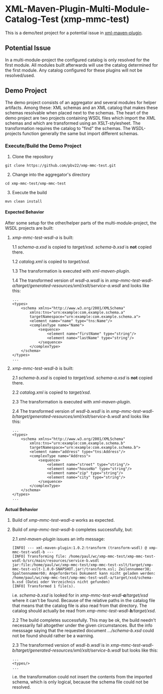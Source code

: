 # XML-Maven-Plugin-Multi-Module-Catalog-Test (xmp-mmc-test)

This is a demo/test project for a potential issue in
[xml-maven-plugin](https://github.com/mojohaus/xml-maven-plugin).

## Potential Issue

In a multi-module-project the configured catalog is only resolved for the first
module. All modules built afterwards will use the catalog determined for the
first module. Any catalog configured for these plugins will not be
resolved/used.

## Demo Project

The demo project consists of an aggregator and several modules for helper
artifacts. Among these: XML schemas and an XML catalog that makes these schemas
resolvable when placed next to the schemas. The heart of the demo project are
two projects containing WSDL files which import the XML schemas and which are
transformed using an XSLT-stylesheet. The transformation requires the catalog to
"find" the schemas. The WSDL-projects function generally the same but import
different schemas.

### Execute/Build the Demo Project

1. Clone the repository
```
git clone https://github.com/pbv22/xmp-mmc-test.git
```

2. Change into the aggregator's directory
```
cd xmp-mmc-test/xmp-mmc-test
```

3. Execute the build
```
mvn clean install
```

#### Expected Behavior

After some setup for the other/helper parts of the multi-module-project, the
WSDL projects are built:

1. _xmp-mmc-test-wsdl-a_ is built:
	
	1.1 _schema-a.xsd_ is copied to _target/xsd_. _schema-b.xsd_ is **not**
	copied there.
	
	1.2 _catalog.xml_ is copied to _target/xsd_.
	
	1.3 The transformation is executed with _xml-maven-plugin_.
	
	1.4 The transformed version of _wsdl-a.wsdl_ is in
	_xmp-mmc-test-wsdl-a/target/generated-resources/xml/xslt/service-a.wsdl_
	and looks like this:
	
	```
	...
	<types>
		<schema xmlns="http://www.w3.org/2001/XMLSchema"
			xmlns:tns="urn:example:com.example.schema.a"
			targetNamespace="urn:example:com.example.schema.a">
			<element name="name" type="tns:Name"/>
			<complexType name="Name">
				<sequence>
					<element name="firstName" type="string"/>
					<element name="lastName" type="string"/>
				</sequence>
			</complexType>
		</schema>
	</types>
	...
	```
	
2. _xmp-mmc-test-wsdl-b_ is built:
	
	2.1 _schema-b.xsd_ is copied to _target/xsd_. _schema-a.xsd_ is **not**
	copied there.
	
	2.2 _catalog.xml_ is copied to _target/xsd_.
	
	2.3 The transformation is executed with _xml-maven-plugin_.
	
	2.4 The transformed version of _wsdl-b.wsdl_ is in
	_xmp-mmc-test-wsdl-b/target/generated-resources/xml/xslt/service-b.wsdl_
	and looks like this:
	
	```
	...
	<types>
		<schema xmlns="http://www.w3.org/2001/XMLSchema"
			xmlns:tns="urn:example:com.example.schema.b"
			targetNamespace="urn:example:com.example.schema.b">
			<element name="address" type="tns:Address"/>
			<complexType name="Address">
				<sequence>
					<element name="street" type="string"/>
					<element name="houseNo" type="string"/>
					<element name="zip" type="string"/>
					<element name="city" type="string"/>
				</sequence>
			</complexType>
		</schema>
	</types>
	...
	```

#### Actual Behavior

1. Build of _xmp-mmc-test-wsdl-a_ works as expected.

2. Build of _xmp-mmc-test-wsdl-b_ completes successfully, but:
	
	2.1 _xml-maven-plugin_ issues an info message:
	
	```
	[INFO] --- xml-maven-plugin:1.0.2:transform (transform-wsdl) @ xmp-mmc-test-wsdl-b ---
	[INFO] Transforming file: /home/paul/wc/xmp-mmc-test/xmp-mmc-test-wsdl-b/src/main/resources/service-b.wsdl
	jar:file:/home/paul/wc/xmp-mmc-test/xmp-mmc-test-xslt/target/xmp-mmc-test-xslt-1.0.0-SNAPSHOT.jar!/transform.xsl; Zeilennummer38; Spaltennummer60; Angefordertes Dokument kann nicht geladen werden: /home/paul/wc/xmp-mmc-test/xmp-mmc-test-wsdl-a/target/xsd/schema-b.xsd (Datei oder Verzeichnis nicht gefunden)
	[INFO] Transformed 1 file(s).
	```
	
	i.e. _schema-b.xsd_ is looked for in _xmp-mmc-test-wsdl-**a**/target/xsd_
	where it can't be found. Because of the relative paths in the catalog file
	that means that the catalog file is also read from that directory. The
	catalog should actually be read from _xmp-mmc-test-wsdl-**b**/target/xsd_.
	
	2.2 The build completes successfully. This may be ok, the build needn't
	necessarily fail altogether under the given circumstances. But the info
	messsage saying that the requested document _.../schema-b.xsd_ could not be
	found should rather be a warning.
	
	2.3 The transformed version of _wsdl-b.wsdl_ is in
	_xmp-mmc-test-wsdl-b/target/generated-resources/xml/xslt/service-b.wsdl_
	but looks like this:
	
	```
	...
	<types/>
	...
	```
	
	i.e. the transformation could not insert the contents from the imported
	schema, which is only logical, because the schema file could not be
	resolved.

